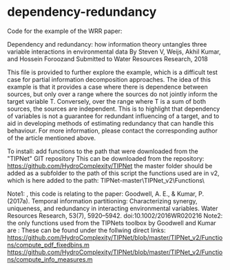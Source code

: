 # dependency-redundancy
Code for the example of the WRR paper:

Dependency and redundancy: how information theory untangles three variable interactions in environmental data
By Steven V, Weijs, Akhil Kumar, and Hossein Foroozand
Submitted to Water Resources Research, 2018

This file is provided to further explore the example, which is a difficult
test case for partial information decomposition approaches.
The idea of this example is that it provides a case where there is
dependence between sources, but only over a range where the sources do not
jointly inform the target variable T.
Conversely, over the range where T is a sum of both sources, the sources
are independent. 
This is to highlight that dependency of variables is not a guarantee for 
redundant influencing of a target, and to aid in developing methods of 
estimating redundancy that can handle this behaviour.
For more information, please contact the corresponding author of the
article mentioned above.

 To install:
add functions to the path that were downloaded from the "TIPNet" GIT repository
This can be downloaded from the repository:
 https://github.com/HydroComplexity/TIPNet 
the master folder should be added as a subfolder to the path of this script
the functions used are in v2, which is here added to the path:
TIPNet-master\TIPNet_v2\Functions\


Note1: , this code is relating to the paper:
Goodwell, A. E., & Kumar, P. (2017a). 
Temporal information partitioning: Characterizing synergy, uniqueness, and redundancy in interacting environmental variables. 
Water Resources Research, 53(7), 5920–5942. doi:10.1002/2016WR020216
Note2: the only functions used from the TIPNets toolbox by Goodwell and Kumar are : 
These can be found under the follwing direct links:
https://github.com/HydroComplexity/TIPNet/blob/master/TIPNet_v2/Functions/compute_pdf_fixedbins.m
https://github.com/HydroComplexity/TIPNet/blob/master/TIPNet_v2/Functions/compute_info_measures.m
